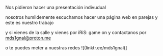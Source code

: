 Nos pidieron hacer una presentación indivudual

nosotros humildemente escuchamos hacer una página web en parejas y este es nuestro trabajo

y si vienes de la salle y vienes por iRiS: game on y contactanos por mds1gnal@proton.me 

o te puedes meter a nuestras redes ![(linktr.ee/mds1gnal)]
